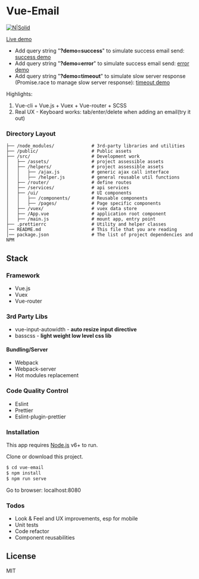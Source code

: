 # Vue-Email

[![N|Solid](https://cldup.com/dTxpPi9lDf.thumb.png)](https://nodesource.com/products/nsolid)


[Live demo](https://this-is-demo-only.firebaseapp.com)

* Add query string "**?demo=success**" to simulate success email send: [success demo](https://this-is-demo-only.firebaseapp.com?demo=success)
* Add query string "**?demo=error**" to simulate success email send: [error demo](https://this-is-demo-only.firebaseapp.com?demo=error)
* Add query string "**?demo=timeout**" to simulate slow server response (Promise.race to manage slow server response): [timeout demo](https://this-is-demo-only.firebaseapp.com?demo=timeout)

Highlights:

1.  Vue-cli + Vue.js + Vuex + Vue-router + SCSS
2.  Real UX - Keyboard works: tab/enter/delete when adding an email(try it out)

### Directory Layout

```shell
├── /node_modules/              # 3rd-party libraries and utilities
├── /public/                    # Public assets
├── /src/                       # Development work
│   ├── /assets/                # project assessible assets
│   ├── /helpers/               # project assessible assets
│   │   ├── /ajax.js            # generic ajax call interface
│   │   ├── /helper.js          # general reusable util functions
│   ├── /router/                # define routes
│   ├── /services/              # api services
│   ├── /ui/                    # UI components
│   │   ├── /components/        # Reusable components
│   │   ├── /pages/             # Page specific components
│   ├── /vuex/                  # vuex data store
│   ├── /App.vue                # application root component
│   ├── /main.js                # mount app, entry point
├── .prettierrc                 # Utility and helper classes
│── README.md                   # This file that you are reading
│── package.json                # The list of project dependencies and NPM
```

## Stack

### Framework

* Vue.js
* Vuex
* Vue-router

### 3rd Party Libs

* vue-input-autowidth - **auto resize input directive**
* basscss - **light weight low level css lib**

#### Bundling/Server

* Webpack
* Webpack-server
* Hot modules replacement

### Code Quality Control

* Eslint
* Prettier
* Eslint-plugin-prettier

### Installation

This app requires [Node.js](https://nodejs.org/) v6+ to run.

Clone or download this project.

```sh
$ cd vue-email
$ npm install
$ npm run serve
```

Go to browser: localhost:8080

### Todos

* Look & Feel and UX improvements, esp for mobile
* Unit tests
* Code refactor
* Component reusabilities

## License

MIT
